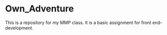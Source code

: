 # Own_Adventure
This is a repository for my MMP class. It is a basic assignment for front end-development. 
